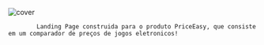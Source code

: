 ![cover](https://github.com/Viniciushfc/landing-page-price-easy/assets/89172416/1b6e6479-b00b-4e15-9419-5e13d18441fd)

            Landing Page construida para o produto PriceEasy, que consiste em um comparador de preços de jogos eletronicos!


